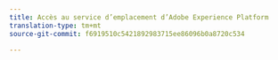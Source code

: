 ```yaml
---
title: Accès au service d’emplacement d’Adobe Experience Platform
translation-type: tm+mt
source-git-commit: f6919510c5421892983715ee86096b0a8720c534

---
```


